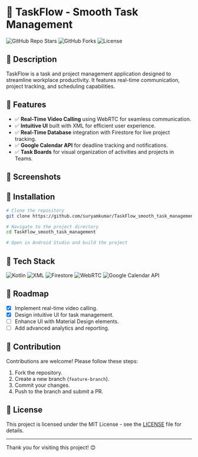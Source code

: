 # 📌 TaskFlow - Smooth Task Management

![GitHub Repo Stars](https://img.shields.io/github/stars/suryamkumar/TaskFlow_smooth_task_management?style=social)
![GitHub Forks](https://img.shields.io/github/forks/suryamkumar/TaskFlow_smooth_task_management?style=social)
![License](https://img.shields.io/github/license/suryamkumar/TaskFlow_smooth_task_management)

## 📜 Description
TaskFlow is a task and project management application designed to streamline workplace productivity. It features real-time communication, project tracking, and scheduling capabilities. 

## 🚀 Features
- ✅ **Real-Time Video Calling** using WebRTC for seamless communication.
- ✅ **Intuitive UI** built with XML for efficient user experience.
- ✅ **Real-Time Database** integration with Firestore for live project tracking.
- ✅ **Google Calendar API** for deadline tracking and notifications.
- ✅ **Task Boards** for visual organization of activities and projects in Teams.

## 📸 Screenshots

## 📂 Installation
```sh
# Clone the repository
git clone https://github.com/suryamkumar/TaskFlow_smooth_task_management.git

# Navigate to the project directory
cd TaskFlow_smooth_task_management

# Open in Android Studio and build the project
```

## 🔧 Tech Stack
![Kotlin](https://img.shields.io/badge/Language-Kotlin-blue)
![XML](https://img.shields.io/badge/UI-XML-orange)
![Firestore](https://img.shields.io/badge/Database-Firestore-yellow)
![WebRTC](https://img.shields.io/badge/Video%20Calling-WebRTC-green)
![Google Calendar API](https://img.shields.io/badge/API-Google%20Calendar-red)

## 📅 Roadmap
- [x] Implement real-time video calling.
- [x] Design intuitive UI for task management.
- [ ] Enhance UI with Material Design elements.
- [ ] Add advanced analytics and reporting.

## 🤝 Contribution
Contributions are welcome! Please follow these steps:
1. Fork the repository.
2. Create a new branch (`feature-branch`).
3. Commit your changes.
4. Push to the branch and submit a PR.

## 📄 License
This project is licensed under the MIT License - see the [LICENSE](LICENSE) file for details.

---

Thank you for visiting this project! 😊
